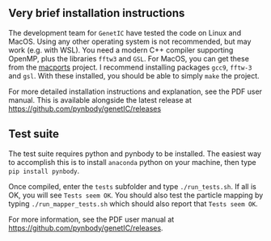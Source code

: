 Very brief installation instructions
------------------------------------

The development team for `GenetIC` have tested the code on Linux and MacOS. 
Using any other operating system is not recommended, but may work (e.g. with WSL). 
You need a modern C++ compiler supporting OpenMP, plus the libraries `fftw3` and `GSL`. 
For MacOS, you can get these from the [macports](https://www.macports.org) project. 
I recommend installing packages `gcc9`, `fftw-3` and `gsl`. With these installed, 
you should be able to simply `make` the project. 

For more detailed installation instructions and explanation, see the PDF user
manual. This is available alongside the latest release at 
https://github.com/pynbody/genetIC/releases


Test suite
----------

The test suite requires python and pynbody to be installed. The easiest way
to accomplish this is to install `anaconda` python on your machine, then
type `pip install pynbody`.

Once compiled, enter the `tests` subfolder and type `./run_tests.sh`.
If all is OK, you will see `Tests seem OK`. You should also test the particle
mapping by typing `./run_mapper_tests.sh` which should also report that 
`Tests seem OK`.

For more information, see the PDF user manual at 
https://github.com/pynbody/genetIC/releases.
